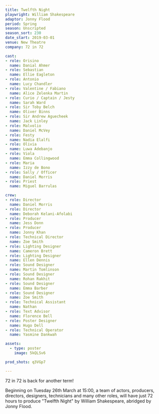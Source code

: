 ```yaml
---
title: Twelfth Night
playwright: William Shakespeare
adaptor: Jonny Flood
period: Spring
season: Unscripted
season_sort: 230
date_start: 2019-03-01
venue: New Theatre
company: 72 in 72

cast:
- role: Orisino
  name: Danial Ahmer
- role: Sebastian
  name: Ellie Eagleton
- role: Antonio
  name: Lucy Chandler
- role: Valentine / Fabiano
  name: Alice Zelenka Martin
- role: Curio / Captain / Jesty
  name: Sarah Ward
- role: Sir Toby Belch
  name: Oliver Binns
- role: Sir Andrew Aguecheek
  name: Jack Linley
- role: Malvolio
  name: Daniel McVey
- role: Festy
  name: Nadia Elalfi
- role: Olivia
  name: Luwa Adebanjo
- role: Viola
  name: Emma Collingwood
- role: Maria
  name: Izzy de Bono
- role: Sally / Officer
  name: Daniel Morris
- role: Priest
  name: Miguel Barrulas

crew:
- role: Director
  name: Daniel Morris
- role: Director
  name: Deborah Kelani-Afolabi
- role: Producer
  name: Jess Donn
- role: Producer
  name: Jonny Khan
- role: Technical Director
  name: Zoe Smith
- role: Lighting Designer
  name: Cameron Brett
- role: Lighting Designer
  name: Ellen Dennis
- role: Sound Designer
  name: Martin Tomlinson
- role: Sound Designer
  name: Rohan Rakhit
- role: Sound Designer
  name: Emma Barber
- role: Sound Designer
  name: Zoe Smith
- role: Technical Assistant
  name: Nathan
- role: Text Advisor
  name: Florence Bell
- role: Poster Designer
  name: Hugo Dell
- role: Technical Operator
  name: Yasmine Dankwah

assets:
  - type: poster
    image: 5kQLSv6

prod_shots: q3VGp7

---
```


72 in 72 is back for another term!

Beginning on Tuesday 26th March at 15:00, a team of actors, producers, directors, designers, technicians and many other roles, will have just 72 hours to produce "Twelfth Night" by William Shakespeare, abridged by Jonny Flood.
